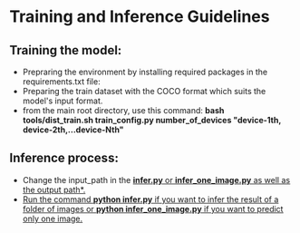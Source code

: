 # Training and Inference Guidelines
## Training the model:
* Prepraring the environment by installing required packages in the requirements.txt file:
* Preparing the train dataset with the COCO format which suits the model's input format.
* from the main root directory, use this command: **bash tools/dist_train.sh train_config.py number_of_devices "device-1th, device-2th,...device-Nth"**
## Inference process:
* Change the input_path in the <u>**infer.py**<u/> or <u>**infer_one_image.py**<u/> as well as the output path*.
* Run the command **python infer.py** if you want to infer the result of a folder of images or  **python infer_one_image.py** if you want to predict only one image.
